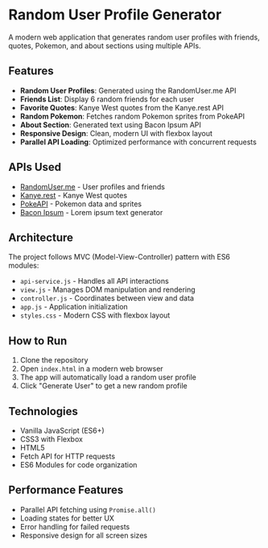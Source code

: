 # Random User Profile Generator

A modern web application that generates random user profiles with friends, quotes, Pokemon, and about sections using multiple APIs.

## Features

- **Random User Profiles**: Generated using the RandomUser.me API
- **Friends List**: Display 6 random friends for each user
- **Favorite Quotes**: Kanye West quotes from the Kanye.rest API
- **Random Pokemon**: Fetches random Pokemon sprites from PokeAPI
- **About Section**: Generated text using Bacon Ipsum API
- **Responsive Design**: Clean, modern UI with flexbox layout
- **Parallel API Loading**: Optimized performance with concurrent requests

## APIs Used

- [RandomUser.me](https://randomuser.me/) - User profiles and friends
- [Kanye.rest](https://kanye.rest/) - Kanye West quotes
- [PokeAPI](https://pokeapi.co/) - Pokemon data and sprites
- [Bacon Ipsum](https://baconipsum.com/) - Lorem ipsum text generator

## Architecture

The project follows MVC (Model-View-Controller) pattern with ES6 modules:

- `api-service.js` - Handles all API interactions
- `view.js` - Manages DOM manipulation and rendering
- `controller.js` - Coordinates between view and data
- `app.js` - Application initialization
- `styles.css` - Modern CSS with flexbox layout

## How to Run

1. Clone the repository
2. Open `index.html` in a modern web browser
3. The app will automatically load a random user profile
4. Click "Generate User" to get a new random profile

## Technologies

- Vanilla JavaScript (ES6+)
- CSS3 with Flexbox
- HTML5
- Fetch API for HTTP requests
- ES6 Modules for code organization

## Performance Features

- Parallel API fetching using `Promise.all()`
- Loading states for better UX
- Error handling for failed requests
- Responsive design for all screen sizes